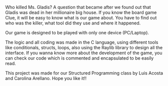 Who killed Ms. Gladis? A question that became after we found out that Gladis was dead in her millionaire big house.
If you know the board game Clue, it will be easy to know what is our game about. You have to find out who was the killer, what tool did they use and where it happened.

Our game is designed to be played with only one device (PC/Laptop).

The logic and all coding was made in the C language, using different tools like conditionals, structs, loops, also using the Raylib library to design all the interface.
If you wanna know more about the development of the game, you can check our code which is commented and encapsulated to be easily read.

This project was made for our Structured Programming class by Luis Acosta and Carolina Arellano.
Hope you like it!!
